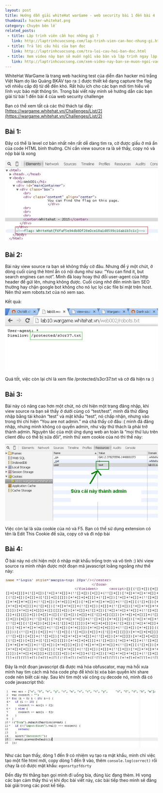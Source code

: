 ```yaml
---
layout: post
title: Hướng dẫn giải whiteHat warGame - web security bài 1 đến bài 4
thumbnail: hacker-whitehat.png
category: Chuyện bên lề
related_posts:
 - title: Lập trình viên cần học những gì ?
   link: http://laptrinhcuocsong.com/lap-trinh-vien-can-hoc-nhung-gi.html
 - title: Trả lời câu hỏi của bạn đọc
   link: http://laptrinhcuocsong.com/tra-loi-cau-hoi-ban-doc.html
 - title: Xem video này bạn sẽ muốn ngồi vào bàn và lập trình ngay lập tức
   link: http://laptrinhcuocsong.com/xem-video-nay-ban-se-muon-ngoi-vao-va-lap-trinh-ngay-lap-tuc.html
---
```

WhiteHat WarGame là trang web hacking test của diễn đàn hacker mũ trắng Việt Nam do lão Quảng BKAV tạo ra :) được thiết kế dạng capture the flag với nhiều cấp độ từ dễ đến khó. Rất hữu ích cho các bạn mới tìm hiểu về lĩnh vực bảo mật thông tin. Trong bài viết này mình sẽ hướng dẫn các bạn giải từ bài 1 đến bài 4 của web security challenge

Bạn có thể xem tất cả các thử thách tại đây: [https://wargame.whitehat.vn/Challenges/List/2](https://wargame.whitehat.vn/Challenges/List/2)

## Bài 1:

Đây có thể là level cơ bản nhất nên rất dễ dàng tìm ra, cờ được giấu ở mã ẩn của code HTML bình thường. Chỉ cần view source ra là sẽ thấy, copy nó và nộp bài là xong

![white hat hacking](images/whitehat-wargame-1.JPG)

## Bài 2:

Bài này view source ra bạn sẽ không thấy cờ đâu. Nhưng để ý một chút, ở dòng cuối cùng thẻ html ẩn có nội dung như sau: “You can find it, but search engines can not”. Mình đã loay hoay thử đổi user-agent của http header để gửi lên, nhưng không được. Cuối cùng nhớ đến mình làm SEO thường hay chặn google bot không cho nó lục lọi các file bí mật trên host. Nên thử xem robots.txt của nó xem sao.

Kết quả:

![white hat hacking](images/whitehat-wargame-2.jpg)


Quá tốt, việc còn lại chỉ là xem file /protected/s3cr37.txt và cờ đã hiện ra :)

## Bài 3:

Bài này có nâng cao hơn một chút, nó chỉ hiện một trang đăng nhập, khi view source ra bạn sẽ thấy ở dưới cùng có “test/test”. mình đã thử đăng nhập bằng tài khoản “test” và mật khẩu “test”, nó chấp nhận, nhưng vào trong thì chỉ hiện “You are not admin.” mà chả thấy cờ đâu :( mình đã đăng nhập, nhưng mình không có quyền admin, như vậy thử thách là phải trở thành admin. Nguyên tắc của một ứng dụng web an toàn là “mọi thứ lưu trên client đều có thể bị sửa đổi”, mình thử xem cookie của nó thì thế này:

![white hat hacking](images/whitehat-wargame-3.jpg)

Việc còn lại là sửa cookie của nó và F5. Bạn có thể sử dụng extension có tên là Edit This Cookie để sửa, copy cờ và đi nộp bài

## Bài 4:

Ở bài này nó chỉ hiện một ô nhập mật khẩu trống trơn và vô tình :) khi view source ra mình nhận được một đoạn mã javascript loằng ngoằng như thế này:

![white hat hacking](images/whitehat-wargame-4.jpg)

Đây là một đoạn javascript đã được mã hóa obfuscator, may mà hồi xưa mình hay tìm cách mã hóa code php để khỏi bị xóa bản quyền khi share code nên biết cái này. Sau khi tìm một vài công cụ decode nó, mình đã có code javascript thô:

![white hat hacking](images/whitehat-wargame-5.jpg)

Như các bạn thấy, dòng 1 đến 9 có nhiệm vụ tạo ra mật khẩu, mình chỉ việc tạo một file html mới, copy dòng 1 đến 9 vào, thêm `console.log(correct)` rồi chạy là có được mật khẩu: `egonsrtyzfdsrty`

Đến đây thì thằng bạn gọi mình đi uống bia, đúng lúc đang thèm. Hi vọng các bạn cảm thấy thú vị khi đọc bài viết này, các bài tiếp theo mình sẽ đăng bài giải trong các post kế tiếp.
